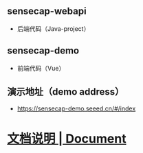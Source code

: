 ## sensecap-webapi 
* 后端代码（Java-project）

## sensecap-demo
* 前端代码（Vue）

## 演示地址（demo address）
* https://sensecap-demo.seeed.cn/#/index
# [文档说明 | Document](https://github.com/Seeed-Solution/SenseCAP-DataVirt-SaaS-Example/wiki)




